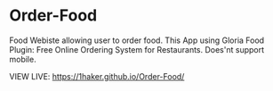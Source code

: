 # Order-Food

Food Webiste allowing user to order food.
This App using Gloria Food Plugin: Free Online Ordering System for Restaurants.
Does'nt support mobile.

VIEW LIVE: https://1haker.github.io/Order-Food/
